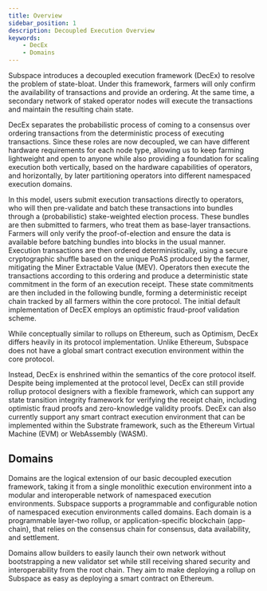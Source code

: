 ```yaml
---
title: Overview
sidebar_position: 1
description: Decoupled Execution Overview
keywords:
    - DecEx
    - Domains
---
```

Subspace introduces a decoupled execution framework (DecEx) to resolve the problem of state-bloat. Under this framework, farmers will only confirm the availability of transactions and provide an ordering. At the same time, a secondary network of staked operator nodes will execute the transactions and maintain the resulting chain state. 

DecEx separates the probabilistic process of coming to a consensus over ordering transactions from the deterministic process of executing transactions. Since these roles are now decoupled, we can have different hardware requirements for each node type, allowing us to keep farming lightweight and open to anyone while also providing a foundation for scaling execution both vertically, based on the hardware capabilities of operators, and horizontally, by later partitioning operators into different namespaced execution domains.

In this model, users submit execution transactions directly to operators, who will then pre-validate and batch these transactions into bundles through a (probabilistic) stake-weighted election process. These bundles are then submitted to farmers, who treat them as base-layer transactions. Farmers will only verify the proof-of-election and ensure the data is available before batching bundles into blocks in the usual manner. Execution transactions are then ordered deterministically, using a secure cryptographic shuffle based on the unique PoAS produced by the farmer, mitigating the Miner Extractable Value (MEV). Operators then execute the transactions according to this ordering and produce a deterministic state commitment in the form of an execution receipt. These state commitments are then included in the following bundle, forming a deterministic receipt chain tracked by all farmers within the core protocol. The initial default implementation of DecEX employs an optimistic fraud-proof validation scheme.

While conceptually similar to rollups on Ethereum, such as Optimism, DecEx differs heavily in its protocol implementation. Unlike Ethereum, Subspace does not have a global smart contract execution environment within the core protocol. 

Instead, DecEx is enshrined within the semantics of the core protocol itself. Despite being implemented at the protocol level, DecEx can still provide rollup protocol designers with a flexible framework, which can support any state transition integrity framework for verifying the receipt chain, including optimistic fraud proofs and zero-knowledge validity proofs. DecEx can also currently support any smart contract execution environment that can be implemented within the Substrate framework, such as the Ethereum Virtual Machine (EVM) or WebAssembly (WASM). 

<!-- ![DomainChains](../../src/Images/Domain_Chains.png) -->

## Domains

Domains are the logical extension of our basic decoupled execution framework, taking it from a single monolithic execution environment into a modular and interoperable network of namespaced execution environments. Subspace supports a programmable and configurable notion of namespaced execution environments called domains. Each domain is a programmable layer-two rollup, or application-specific blockchain (app-chain), that relies on the consensus chain for consensus, data availability, and settlement. 

Domains allow builders to easily launch their own network without bootstrapping a new validator set while still receiving shared security and interoperability from the root chain. They aim to make deploying a rollup on Subspace as easy as deploying a smart contract on Ethereum. 
